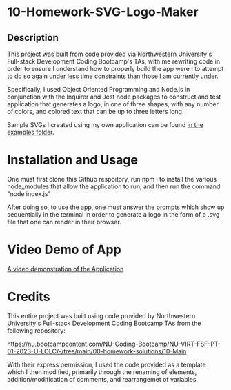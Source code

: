 # 10-Homework-SVG-Logo-Maker

## Description
This project was built from code provided via Northwestern University's Full-stack Development Coding Bootcamp's TAs, with me rewriting code in order to ensure I understand how to properly build the app were I to attempt to do so again under less time constraints than those I am currently under.

Specifically, I used Object Oriented Programming and Node.js in conjunction with the Inquirer and Jest node packages to construct and test application that generates a logo, in one of three shapes, with any number of colors, and colored text that can be up to three letters long.

Sample SVGs I created using my own application can be found [in the examples folder](./examples/).

# Installation and Usage
One must first clone this Github respoitory, run npm i to install the various node_modules that allow the application to run, and then run the command "node index.js"

After doing so, to use the app, one must answer the prompts which show up sequentially in the terminal in order to generate a logo in the form of a .svg file that one can render in their browser.

# Video Demo of App
[A video demonstration of the Application]()

# Credits
This entire project was built using code provided by Northwestern University's Full-stack Development Coding Bootcamp TAs from the following repository:

https://nu.bootcampcontent.com/NU-Coding-Bootcamp/NU-VIRT-FSF-PT-01-2023-U-LOLC/-/tree/main/00-homework-solutions/10-Main

With their express permission, I used the code provided as a template which I then modified, primarily through the renaming of elements, addition/modification of comments, and rearrangemet of variables.
